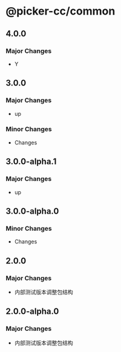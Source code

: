 # @picker-cc/common

## 4.0.0

### Major Changes

-   Y

## 3.0.0

### Major Changes

-   up

### Minor Changes

-   Changes

## 3.0.0-alpha.1

### Major Changes

-   up

## 3.0.0-alpha.0

### Minor Changes

-   Changes

## 2.0.0

### Major Changes

-   内部测试版本调整包结构

## 2.0.0-alpha.0

### Major Changes

-   内部测试版本调整包结构
